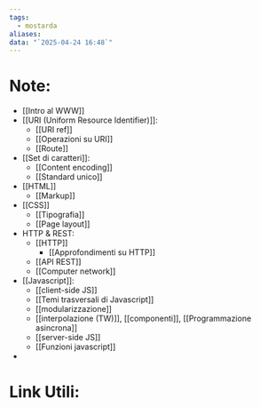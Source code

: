 ```yaml
---
tags:
  - mostarda
aliases: 
data: "`2025-04-24 16:48`"
---
```

# Note:
- [[Intro al WWW]]
- [[URI (Uniform Resource Identifier)]]:
	- [[URI ref]]
	- [[Operazioni su URI]]
	- [[Route]]
- [[Set di caratteri]]:
	- [[Content encoding]]
	- [[Standard unico]]
- [[HTML]]
	- [[Markup]]
- [[CSS]]
	- [[Tipografia]]
	- [[Page layout]]
- HTTP & REST:
	- [[HTTP]]
		- [[Approfondimenti su HTTP]]
	- [[API REST]]
	- [[Computer network]]
- [[Javascript]]:
	- [[client-side JS]]
	- [[Temi trasversali di Javascript]]
	- [[modularizzazione]]
	- [[interpolazione (TW)]], [[componenti]], [[Programmazione asincrona]]
	- [[server-side JS]]
	- [[Funzioni javascript]]
- 
# Link Utili: